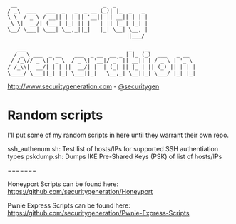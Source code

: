 ```
 __                           _  _          
/ _\  ___   ___  _   _  _ __ (_)| |_  _   _ 
\ \  / _ \ / __|| | | || '__|| || __|| | | |
_\ \|  __/| (__ | |_| || |   | || |_ | |_| |
\__/ \___| \___| \__,_||_|   |_| \__| \__, |
                                      |___/ 

   ___                                _    _               
  / _ \ ___  _ __    ___  _ __  __ _ | |_ (_)  ___   _ __  
 / /_\// _ \| '_ \  / _ \| '__|/ _` || __|| | / _ \ | '_ \ 
/ /_\\|  __/| | | ||  __/| |  | (_| || |_ | || (_) || | | |
\____/ \___||_| |_| \___||_|   \__,_| \__||_| \___/ |_| |_|
```

http://www.securitygeneration.com - [@securitygen](https://twitter.com/securitygen)

Random scripts
=======

I'll put some of my random scripts in here until they warrant their own repo.

ssh_authenum.sh: Test list of hosts/IPs for supported SSH authentiation types
pskdump.sh: Dumps IKE Pre-Shared Keys (PSK) of list of hosts/IPs

=======

Honeyport Scripts can be found here: https://github.com/securitygeneration/Honeyport

Pwnie Express Scripts can be found here: https://github.com/securitygeneration/Pwnie-Express-Scripts
